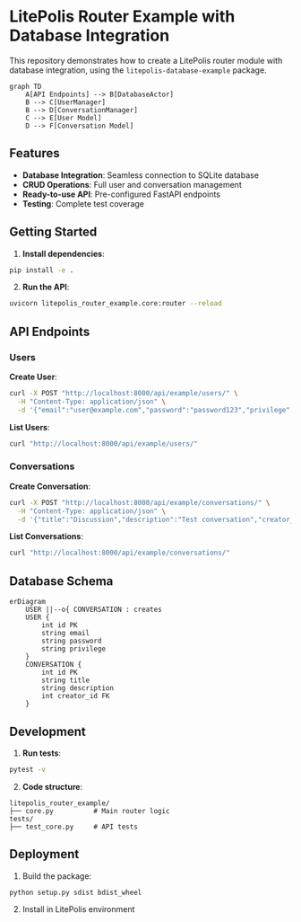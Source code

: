 # LitePolis Router Example with Database Integration

This repository demonstrates how to create a LitePolis router module with database integration, using the `litepolis-database-example` package.

```mermaid
graph TD
    A[API Endpoints] --> B[DatabaseActor]
    B --> C[UserManager]
    B --> D[ConversationManager]
    C --> E[User Model]
    D --> F[Conversation Model]
```

## Features

- **Database Integration**: Seamless connection to SQLite database
- **CRUD Operations**: Full user and conversation management
- **Ready-to-use API**: Pre-configured FastAPI endpoints
- **Testing**: Complete test coverage

## Getting Started

1. **Install dependencies**:
```bash
pip install -e .
```

2. **Run the API**:
```bash
uvicorn litepolis_router_example.core:router --reload
```

## API Endpoints

### Users

**Create User**:
```bash
curl -X POST "http://localhost:8000/api/example/users/" \
  -H "Content-Type: application/json" \
  -d '{"email":"user@example.com","password":"password123","privilege":"user"}'
```

**List Users**:
```bash
curl "http://localhost:8000/api/example/users/"
```

### Conversations

**Create Conversation**:
```bash
curl -X POST "http://localhost:8000/api/example/conversations/" \
  -H "Content-Type: application/json" \
  -d '{"title":"Discussion","description":"Test conversation","creator_id":1}'
```

**List Conversations**:
```bash
curl "http://localhost:8000/api/example/conversations/"
```

## Database Schema

```mermaid
erDiagram
    USER ||--o{ CONVERSATION : creates
    USER {
        int id PK
        string email
        string password
        string privilege
    }
    CONVERSATION {
        int id PK
        string title
        string description
        int creator_id FK
    }
```

## Development

1. **Run tests**:
```bash
pytest -v
```

2. **Code structure**:
```
litepolis_router_example/
├── core.py          # Main router logic
tests/
├── test_core.py     # API tests
```

## Deployment

1. Build the package:
```bash
python setup.py sdist bdist_wheel
```

2. Install in LitePolis environment
